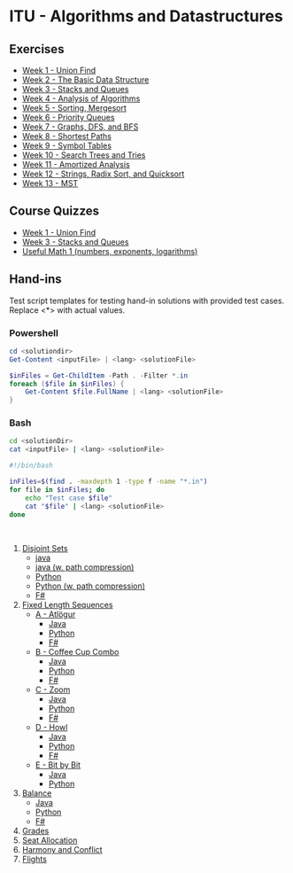 # ITU - Algorithms and Datastructures

## Exercises

* [Week 1 - Union Find](./exercise/week1.md)
* [Week 2 - The Basic Data Structure](./exercise/week2.md)
* [Week 3 - Stacks and Queues](./exercise/week3.md)
* [Week 4 - Analysis of Algorithms]()
* [Week 5 - Sorting, Mergesort]()
* [Week 6 - Priority Queues]()
* [Week 7 - Graphs, DFS, and BFS]()
* [Week 8 - Shortest Paths]()
* [Week 9 - Symbol Tables]()
* [Week 10 - Search Trees and Tries]()
* [Week 11 - Amortized Analysis]()
* [Week 12 - Strings, Radix Sort, and Quicksort]()
* [Week 13 - MST]()

## Course Quizzes

* [Week 1 - Union Find](./course-quizzes/week1-union-find.md)
* [Week 3 - Stacks and Queues](./course-quizzes/week3-stacks-and-queues.md)
* [Useful Math 1 (numbers, exponents, logarithms)](./course-quizzes/useful-math-1.md)

## Hand-ins

Test script templates for testing hand-in solutions with provided test cases. Replace <*> with actual values.

### Powershell

```ps1
cd <solutiondir>
Get-Content <inputFile> | <lang> <solutionFile>
```
```ps1
$inFiles = Get-ChildItem -Path . -Filter *.in
foreach ($file in $inFiles) {
    Get-Content $file.FullName | <lang> <solutionFile>
}
```

### Bash
```bash
cd <solutionDir>
cat <inputFile> | <lang> <solutionFile>
```
```bash
#!/bin/bash

inFiles=$(find . -maxdepth 1 -type f -name "*.in")
for file in $inFiles; do
    echo "Test case $file"
    cat "$file" | <lang> <solutionFile>
done
```

<br/>

1. [Disjoint Sets](./hand-ins/01-disjoint-sets.md)
    * [java](./java-solutions/handins/disjointSets/UnionFind.java)
    * [java (w. path compression)](./java-solutions/handins/disjointSets/UnionFind_wPathCompression.java)
    * [Python](./python/handins/disjointSets/disjointSets.py)
    * [Python (w. path compression)](./python/handins/disjointSets/disjointSets_wPathCompression.py)
    * [F#](./java-solutions/handins/disjointSets/)
2. [Fixed Length Sequences](./hand-ins/02-fixed-length-sequences.md)
    * [A - Atlögur](./hand-ins/02-fixed-length-sequences.md/#problem-a---atlögur-⚔️)
        - [Java](./java-solutions//handins/fixedLengthSequences/Atlogur/Atlogur.java)
        - [Python](./python/handins/fixedLengthSequences/Atlogur/Atlogur.py)
        - [F#](./fsharp/handins/fixedLengthSequences/Atlogur/Atlogur.fsx)
    * [B - Coffee Cup Combo](./hand-ins/02-fixed-length-sequences.md/#problem-b---coffee-cup-combo-☕)
        - [Java](./java-solutions/handins/fixedLengthSequences/CoffeeCupCombo/CoffeeCupCombo.java)
        - [Python](./python/handins/fixedLengthSequences/CoffeeCupCombo/CoffeeCupCombo.py)
        - [F#](./fsharp/handins/fixedLengthSequences/CoffeeCupCombo/CoffeeCupCombo.fsx)
    * [C - Zoom](./hand-ins/02-fixed-length-sequences.md/#problem-c---zoom-🔢)
        - [Java](./java-solutions/handins/fixedLengthSequences/Zoom/Zoom.java)
        - [Python](./python/handins/fixedLengthSequences/Zoom/Zoom.py)
        - [F#](./fsharp/handins/fixedLengthSequences/Zoom/Zoom.fsx)
    * [D - Howl](./hand-ins/02-fixed-length-sequences.md/#problem-d---howl-🐺)
        - [Java](./java-solutions/handins/fixedLengthSequences/Howl/Howl.java)
        - [Python](./python/handins/fixedLengthSequences/Howl/Howl.py)
        - [F#](./fsharp/handins/fixedLengthSequences/Howl/Howl.fsx)
    * [E - Bit by Bit](./hand-ins/02-fixed-length-sequences.md/#problem-e---bit-by-bit-🖳)
        - [Java](./java-solutions/handins/fixedLengthSequences/BitByBit/BitByBit.java)
        - [Python](./python/handins/fixedLengthSequences/BitByBit/BitByBit.py)
3. [Balance](./hand-ins/03-balance.md)
    - [Java](./java-solutions/handins/balance/Balance.java)
    - [Python](./python/handins/balance/Balance.py)
    - [F#](./fsharp/handins/balance/Balance.fsx)
4. [Grades](./hand-ins/04-grades.md)
5. [Seat Allocation](./hand-ins/05-seat-allocation.md)
6. [Harmony and Conflict](./hand-ins/06-harmony-and-conflict.md)
7. [Flights](./hand-ins/07-flights.md)


<!-- ### Exams

1. [May] -->